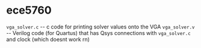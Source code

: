 # ece5760

```vga_solver.c``` -- c code for printing solver values onto the VGA
```vga_solver.v``` -- Verilog code (for Quartus) that has Qsys connections with ```vga_solver.c``` and clock (which doesnt work rn)
